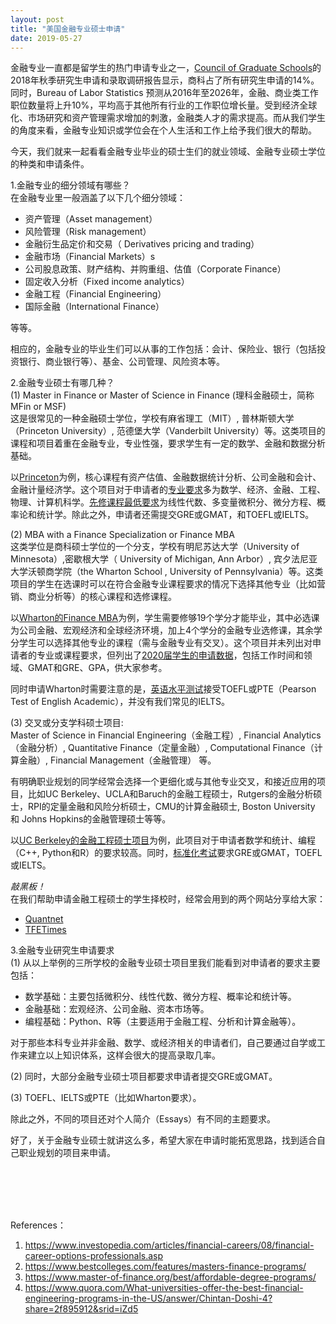 ```yaml
---
layout: post
title: "美国金融专业硕士申请"
date: 2019-05-27
---
```


金融专业一直都是留学生的热门申请专业之一，[Council of Graduate Schools](cgsnet.org)的2018年秋季研究生申请和录取调研报告显示，商科占了所有研究生申请的14%。同时，Bureau of Labor Statistics 预测从2016年至2026年，金融、商业类工作职位数量将上升10%，平均高于其他所有行业的工作职位增长量。受到经济全球化、市场研究和资产管理需求增加的刺激，金融类人才的需求提高。而从我们学生的角度来看，金融专业知识或学位会在个人生活和工作上给予我们很大的帮助。

今天，我们就来一起看看金融专业毕业的硕士生们的就业领域、金融专业硕士学位的种类和申请条件。

1.金融专业的细分领域有哪些？  
在金融专业里一般涵盖了以下几个细分领域：  
* 资产管理（Asset management）
* 风险管理（Risk management）
* 金融衍生品定价和交易（ Derivatives pricing and trading）
* 金融市场（Financial Markets）s
* 公司股息政策、财产结构、并购重组、估值（Corporate Finance）
* 固定收入分析（Fixed income analytics）
* 金融工程（Financial Engineering）
* 国际金融（International Finance）

等等。

相应的，金融专业的毕业生们可以从事的工作包括：会计、保险业、银行（包括投资银行、商业银行等）、基金、公司管理、风险资本等。

2.金融专业硕士有哪几种？  
 (1) Master in Finance or Master of Science in Finance (理科金融硕士，简称MFin or MSF)  
 这是很常见的一种金融硕士学位，学校有麻省理工（MIT）, 普林斯顿大学（Princeton University）, 范德堡大学（Vanderbilt University）等。这类项目的课程和项目着重在金融专业，专业性强，要求学生有一定的数学、金融和数据分析基础。

 以[Princeton](https://bcf.princeton.edu/master-in-finance/courses/)为例，核心课程有资产估值、金融数据统计分析、公司金融和会计、金融计量经济学。这个项目对于申请者的[专业要求](https://bcf.princeton.edu/master-in-finance/admission/)多为数学、经济、金融、工程、物理、计算机科学。[先修课程最低要求](https://bcf.princeton.edu/master-in-finance/admission/)为线性代数、多变量微积分、微分方程、概率论和统计学。除此之外，申请者还需提交GRE或GMAT，和TOEFL或IELTS。

 (2) MBA with a Finance Specialization or Finance MBA  
 这类学位是商科硕士学位的一个分支，学校有明尼苏达大学（University of Minnesota）,密歇根大学（ University of Michigan, Ann Arbor）, 宾夕法尼亚大学沃顿商学院（the Wharton School , University of Pennsylvania）等。这类项目的学生在选课时可以在符合金融专业课程要求的情况下选择其他专业（比如营销、商业分析等）的核心课程和选修课程。

 以[Wharton的Finance MBA](https://fnce.wharton.upenn.edu/programs/mba/program-information/)为例，学生需要修够19个学分才能毕业，其中必选课为公司金融、宏观经济和全球经济环境，加上4个学分的金融专业选修课，其余学分学生可以选择其他专业的课程（需与金融专业有交叉）。这个项目并未列出对申请者的专业或课程要求，但列出了[2020届学生的申请数据](https://mba.wharton.upenn.edu/class-profile/)，包括工作时间和领域、GMAT和GRE、GPA，供大家参考。

 同时申请Wharton时需要注意的是，[英语水平测试](https://mba.wharton.upenn.edu/mba-application-requirements/)接受TOEFL或PTE（Pearson Test of English Academic），并没有我们常见的IELTS。

 (3) 交叉或分支学科硕士项目:  
 Master of Science in Financial Engineering（金融工程）, Financial Analytics（金融分析）, Quantitative Finance（定量金融）, Computational Finance（计算金融）, Financial Management（金融管理） 等。

 有明确职业规划的同学经常会选择一个更细化或与其他专业交叉，和接近应用的项目，比如UC Berkeley、UCLA和Baruch的金融工程硕士，Rutgers的金融分析硕士，RPI的定量金融和风险分析硕士，CMU的计算金融硕士, Boston University 和 Johns Hopkins的金融管理硕士等等。

 以[UC Berkeley的金融工程硕士项目](https://mfe.haas.berkeley.edu/admissions/prerequisites)为例，此项目对于申请者数学和统计、编程（C++, Python和R）的要求较高。同时，[标准化考试](https://mfe.haas.berkeley.edu/admissions/requirements)要求GRE或GMAT，TOEFL或IELTS。

 *敲黑板！*  
 在我们帮助申请金融工程硕士的学生择校时，经常会用到的两个网站分享给大家：  
 * [Quantnet](https://quantnet.com/mfe-programs-rankings/)
 * [TFETimes](https://tfetimes.com/best-financial-engineering-program-rankings/)

3.金融专业研究生申请要求  
 (1) 从以上举例的三所学校的金融专业硕士项目里我们能看到对申请者的要求主要包括：  
 * 数学基础：主要包括微积分、线性代数、微分方程、概率论和统计等。
 * 金融基础：宏观经济、公司金融、资本市场等。
 * 编程基础：Python、R等（主要适用于金融工程、分析和计算金融等）。

 对于那些本科专业并非金融、数学、或经济相关的申请者们，自己要通过自学或工作来建立以上知识体系，这样会很大的提高录取几率。

 (2) 同时，大部分金融专业硕士项目都要求申请者提交GRE或GMAT。

 (3) TOEFL、IELTS或PTE（比如Wharton要求）。

 除此之外，不同的项目还对个人简介（Essays）有不同的主题要求。

好了，关于金融专业硕士就讲这么多，希望大家在申请时能拓宽思路，找到适合自己职业规划的项目来申请。

<br>
<br>
<br>
<br>

References：  
1. https://www.investopedia.com/articles/financial-careers/08/financial-career-options-professionals.asp
2. https://www.bestcolleges.com/features/masters-finance-programs/
3. https://www.master-of-finance.org/best/affordable-degree-programs/
4. https://www.quora.com/What-universities-offer-the-best-financial-engineering-programs-in-the-US/answer/Chintan-Doshi-4?share=2f895912&srid=iZd5
